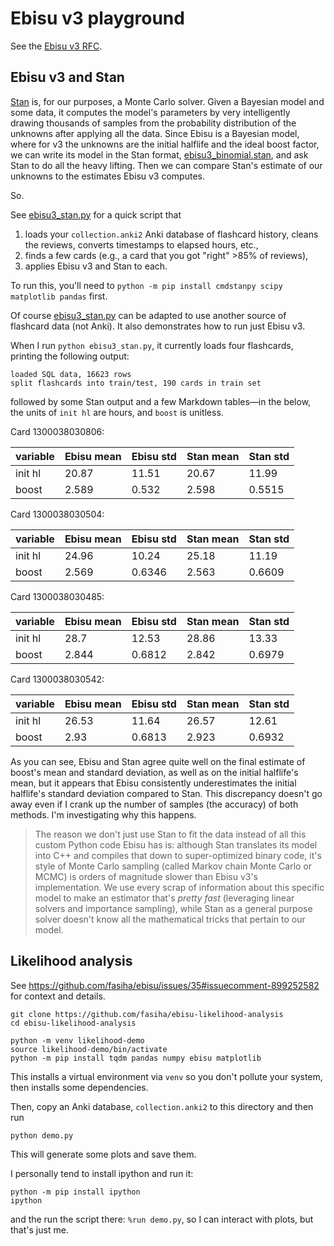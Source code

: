 # Ebisu v3 playground
See the [Ebisu v3 RFC](https://github.com/fasiha/ebisu/issues/58).

## Ebisu v3 and Stan
[Stan](https://mc-stan.org/) is, for our purposes, a Monte Carlo solver. Given a Bayesian model and some data, it computes the model's parameters by very intelligently drawing thousands of samples from the probability distribution of the unknowns after applying all the data. Since Ebisu is a Bayesian model, where for v3 the unknowns are the initial halflife and the ideal boost factor, we can write its model in the Stan format, [ebisu3_binomial.stan](./ebisu3_binomial.stan), and ask Stan to do all the heavy lifting. Then we can compare Stan's estimate of our unknowns to the estimates Ebisu v3 computes.

So.

See [ebisu3_stan.py](./ebisu3_stan.py) for a quick script that
1. loads your `collection.anki2` Anki database of flashcard history, cleans the reviews, converts timestamps to elapsed hours, etc.,
2. finds a few cards (e.g., a card that you got "right" >85% of reviews),
3. applies Ebisu v3 and Stan to each.

To run this, you'll need to `python -m pip install cmdstanpy scipy matplotlib pandas` first.

Of course [ebisu3_stan.py](./ebisu3_stan.py) can be adapted to use another source of flashcard data (not Anki). It also demonstrates how to run just Ebisu v3.

When I run `python ebisu3_stan.py`, it currently loads four flashcards, printing the following output:
```
loaded SQL data, 16623 rows
split flashcards into train/test, 190 cards in train set
```
followed by some Stan output and a few Markdown tables—in the below, the units of `init hl` are hours, and `boost` is unitless.

Card 1300038030806:

| variable | Ebisu mean | Ebisu std | Stan mean | Stan std |
|----------|-----------|----------|------------|-----------|
| init hl  | 20.87 |  11.51 |  20.67 | 11.99 |
| boost    | 2.589 | 0.532 | 2.598 | 0.5515 |


Card 1300038030504:

| variable | Ebisu mean | Ebisu std | Stan mean | Stan std |
|----------|-----------|----------|------------|-----------|
| init hl  | 24.96 |  10.24 |  25.18 | 11.19 |
| boost    | 2.569 | 0.6346 | 2.563 | 0.6609 |


Card 1300038030485:

| variable | Ebisu mean | Ebisu std | Stan mean | Stan std |
|----------|-----------|----------|------------|-----------|
| init hl  | 28.7 |  12.53 |  28.86 | 13.33 |
| boost    | 2.844 | 0.6812 | 2.842 | 0.6979 |


Card 1300038030542:

| variable | Ebisu mean | Ebisu std | Stan mean | Stan std |
|----------|-----------|----------|------------|-----------|
| init hl  | 26.53 |  11.64 |  26.57 | 12.61 |
| boost    | 2.93 | 0.6813 | 2.923 | 0.6932 |

As you can see, Ebisu and Stan agree quite well on the final estimate of boost's mean and standard deviation, as well as on the initial halflife's mean, but it appears that Ebisu consistently underestimates the initial halflife's standard deviation compared to Stan. This discrepancy doesn't go away even if I crank up the number of samples (the accuracy) of both methods. I'm investigating why this happens.

> The reason we don't just use Stan to fit the data instead of all this custom Python code Ebisu has is: although Stan translates its model into C++ and compiles that down to super-optimized binary code, it's style of Monte Carlo sampling (called Markov chain Monte Carlo or MCMC) is orders of magnitude slower than Ebisu v3's implementation. We use every scrap of information about this specific model to make an estimator that's *pretty fast* (leveraging linear solvers and importance sampling), while Stan as a general purpose solver doesn't know all the mathematical tricks that pertain to our model.

## Likelihood analysis
See https://github.com/fasiha/ebisu/issues/35#issuecomment-899252582 for context and details.

```console
git clone https://github.com/fasiha/ebisu-likelihood-analysis
cd ebisu-likelihood-analysis

python -m venv likelihood-demo
source likelihood-demo/bin/activate
python -m pip install tqdm pandas numpy ebisu matplotlib
```

This installs a virtual environment via `venv` so you don't pollute your system, then
installs some dependencies.

Then, copy an Anki database, `collection.anki2` to this directory and then run
```console
python demo.py
```
This will generate some plots and save them.

I personally tend to install ipython and run it:
```
python -m pip install ipython
ipython
```
and the run the script there: `%run demo.py`, so I can interact with plots, but that's just me.
